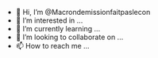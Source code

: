 - 👋 Hi, I’m @Macrondemissionfaitpaslecon
- 👀 I’m interested in ...
- 🌱 I’m currently learning ...
- 💞️ I’m looking to collaborate on ...
- 📫 How to reach me ...

<!---
Macrondemissionfaitpaslecon/Macrondemissionfaitpaslecon is a ✨ special ✨ repository because its `README.md` (this file) appears on your GitHub profile.
You can click the Preview link to take a look at your changes.
--->
